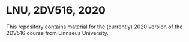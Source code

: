 # LNU, 2DV516, 2020

This repository contains material for the (currently) 2020 version of the 2DV516 course from Linnaeus University.
